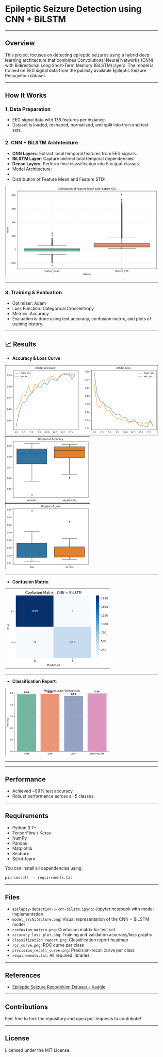 
# Epileptic Seizure Detection using CNN + BiLSTM

---

##  Overview

This project focuses on detecting epileptic seizures using a hybrid deep learning architecture that combines Convolutional Neural Networks (CNN) with Bidirectional Long Short-Term Memory (BiLSTM) layers. The model is trained on EEG signal data from the publicly available Epileptic Seizure Recognition dataset.

---

##  How It Works

### 1. **Data Preparation**
- EEG signal data with 178 features per instance.
- Dataset is loaded, reshaped, normalized, and split into train and test sets.

### 2. **CNN + BiLSTM Architecture**
- **CNN Layers**: Extract local temporal features from EEG signals.
- **BiLSTM Layer**: Capture bidirectional temporal dependencies.
- **Dense Layers**: Perform final classification into 5 output classes.
- Model Architecture:
- 
- Distribution of Feature Mean and Feature STD:

![Distribution of Feature Mean and Feature STD](Mean_Feature.png)

---

### 3. **Training & Evaluation**
- Optimizer: Adam
- Loss Function: Categorical Crossentropy
- Metrics: Accuracy
- Evaluation is done using test accuracy, confusion matrix, and plots of training history.

---

## 📈 Results

- **Accuracy & Loss Curve**:

![Training and Validation Accuracy & Loss](accuracy_loss_plot.png)
![Boxplot of Accuracy & Loss](Box_plot.png)

---

- **Confusion Matrix**:

![Confusion Matrix](confusion_matrix.png)

---

- **Classification Report**:

![Model Comparison Report](accuracy_Comp.png)

---

---

##  Performance

- Achieved ~99% test accuracy.
- Robust performance across all 5 classes.

---

##  Requirements

- Python 3.7+
- TensorFlow / Keras
- NumPy
- Pandas
- Matplotlib
- Seaborn
- Scikit-learn

You can install all dependencies using:

```bash
pip install -r requirements.txt
```

---

##  Files

- `epilepsy-detection-3-cnn-bilstm.ipynb`: Jupyter notebook with model implementation
- `model_architecture.png`: Visual representation of the CNN + BiLSTM model
- `confusion_matrix.png`: Confusion matrix for test set
- `accuracy_loss_plot.png`: Training and validation accuracy/loss graphs
- `classification_report.png`: Classification report heatmap
- `roc_curve.png`: ROC curve per class
- `precision_recall_curve.png`: Precision-recall curve per class
- `requirements.txt`: All required libraries

---

##  References

- [Epileptic Seizure Recognition Dataset - Kaggle](https://www.kaggle.com/datasets/andrewmvd/epileptic-seizure-recognition)

---

##  Contributions

Feel free to fork the repository and open pull requests to contribute!

---

##  License

Licensed under the MIT License.
